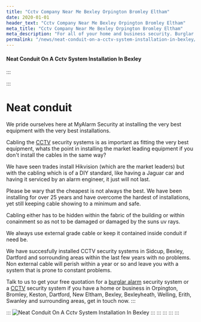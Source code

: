 ```yaml
---
title: "Cctv Company Near Me Bexley Orpington Bromley Eltham"
date: 2020-01-01
header_text: "Cctv Company Near Me Bexley Orpington Bromley Eltham"
meta_title: "Cctv Company Near Me Bexley Orpington Bromley Eltham"
meta_description: "For all of your home and business security. Burglar Alarm Servicing, Burglar Alarm Installation, Alarm Battery and CCTV. Call 020 8302 4065 or email us."
permalink: "/news/neat-conduit-on-a-cctv-system-installation-in-bexley/"
---
```


#### Neat Conduit On A Cctv System Installation In Bexley

:::

::: 
# Neat conduit

We pride ourselves here at MyAlarm Security at installing the very best equipment with the very best installations.

Cabling the [CCTV](../categories/cctv.php.html) security systems is as important as fitting the very best equipment, whats the point in installing the market leading equipment if you don\'t install the cables in the same way?

We have seen trades install Hikvision (which are the market leaders) but with the cabling which is of a DIY standard, like having a Jaguar car and having it serviced by an alarm engineer, it just will not last.

Please be wary that the cheapest is not always the best. We have been installing for over 25 years and have overcome the hardest of installations, yet still keeping cable showing to a minimum and safe.

Cabling either has to be hidden within the fabric of the building or within conainment so as not to be damaged or damaged by the suns uv rays.

We always use external grade cable or keep it contained inside conduit if need be.

We have succesfully installed CCTV security systems in Sidcup, Bexley, Dartford and sorrounding areas within the last few years with no problems. Non external cable will perish within a year or so and leave you with a system that is prone to constant problems.

Talk to us to get your free quotation for a [burglar alarm](../categories/burglar-alarms.php.html) security system or a [CCTV](../categories/cctv.php.html) security system if you have a home or business in Orpington, Bromley, Keston, Dartford, New Eltham, Bexley, Bexleyheath, Welling, Erith, Swanley and surrounding areas, get in touch now.
:::

::: 
![Neat Conduit On A Cctv System Installation In Bexley](https://res.cloudinary.com/kbs/image/upload/bg3dwhda1feftfxsqocq.jpg)
:::
:::
:::
:::
:::